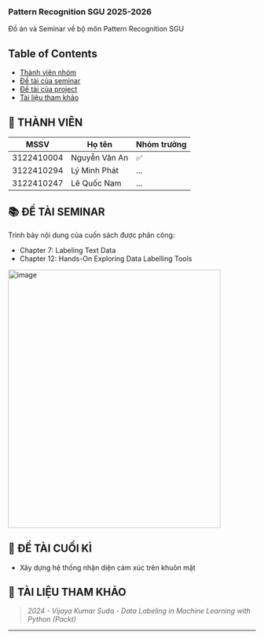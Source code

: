 ### Pattern Recognition SGU 2025-2026
Đồ án và Seminar về bộ môn Pattern Recognition SGU

## Table of Contents
* [Thành viên nhóm](#-thành-viên)
* [Đề tài của seminar](#-đề-tài-seminar)
* [Đề tài của project](#-đề-tài-cuối-kì)
* [Tài liệu tham khảo](#-tài-liệu-tham-khảo)

## 👥 THÀNH VIÊN
| MSSV | Họ tên | Nhóm trưởng |
|------|-----------------|------|
| 3122410004 |  Nguyễn Văn An  | ✅ |
| 3122410294 |  Lý Minh Phát  | ... |
| 3122410247 |  Lê Quốc Nam  | ... |

## 📚 ĐỀ TÀI SEMINAR
Trình bày nội dung của cuốn sách được phân công:
- Chapter 7: Labeling Text Data  
- Chapter 12: Hands-On Exploring Data Labelling Tools  
<img width="432" height="526" alt="image" src="https://github.com/user-attachments/assets/8b533387-e4a3-450d-8503-bd4194e5f7d7" />



## 🎯 ĐỀ TÀI CUỐI KÌ
- Xây dựng hệ thống nhận diện cảm xúc trên khuôn mặt

## 📖 TÀI LIỆU THAM KHẢO
> *2024 - Vijaya Kumar Suda - Data Labeling in Machine Learning with Python (Packt)*  

---
